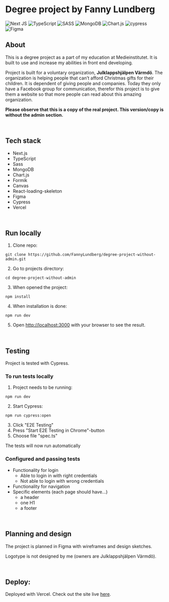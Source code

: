 # Degree project by Fanny Lundberg

![Next JS](https://img.shields.io/badge/Next-black?style=for-the-badge&logo=next.js&logoColor=white)
![TypeScript](https://img.shields.io/badge/typescript-%23007ACC.svg?style=for-the-badge&logo=typescript&logoColor=white)
![SASS](https://img.shields.io/badge/SASS-hotpink.svg?style=for-the-badge&logo=SASS&logoColor=white)
![MongoDB](https://img.shields.io/badge/MongoDB-%234ea94b.svg?style=for-the-badge&logo=mongodb&logoColor=white)
![Chart.js](https://img.shields.io/badge/chart.js-F5788D.svg?style=for-the-badge&logo=chart.js&logoColor=white)
![cypress](https://img.shields.io/badge/-cypress-%23E5E5E5?style=for-the-badge&logo=cypress&logoColor=058a5e)
![Figma](https://img.shields.io/badge/figma-%23F24E1E.svg?style=for-the-badge&logo=figma&logoColor=white)

## About

This is a degree project as a part of my education at Medieinstitutet. It is built to use and increase my abilities in front end developing.

Project is built for a voluntary organization, **Julklappshjälpen Värmdö**. The organization is helping people that can’t afford Christmas gifts for their children. It is dependent of giving people and companies. Today they only have a Facebook group for communication, therefor this project is to give them a website so that more people can read about this amazing organization. 

**Please observe that this is a copy of the real project. This version/copy is without the admin section.**

&nbsp;

## Tech stack

- Next.js
- TypeScript
- Sass
- MongoDB
- Chart.js
- Formik
- Canvas
- React-loading-skeleton
- Figma
- Cypress
- Vercel

&nbsp;

## Run locally


1. Clone repo:
```
git clone https://github.com/FannyLundberg/degree-project-without-admin.git
```

2. Go to projects directory:
```
cd degree-project-without-admin
```

3. When opened the project:
```
npm install
```

4. When installation is done:
```
npm run dev
```

5. Open [http://localhost:3000](http://localhost:3000) with your browser to see the result.

&nbsp;

## Testing

Project is tested with Cypress.

### To run tests locally


1. Project needs to be running:
```
npm run dev
```

2. Start Cypress:
```
npm run cypress:open
```

3. Click "E2E Testing" 
4. Press "Start E2E Testing in Chrome"-button
5. Choose file "spec.ts"

The tests will now run automatically

### Configured and passing tests

- Functionality for login
  - Able to login in with right credentials
  - Not able to login with wrong credentials
- Functionality for navigation
- Specific elements (each page should have...)
  - a header
  - one H1
  - a footer

&nbsp;

## Planning and design


The project is planned in Figma with wireframes and design sketches.

Logotype is not designed by me (owners are Julklappshjälpen Värmdö).

&nbsp;

## Deploy:


Deployed with Vercel. Check out the site live [here](https://julklappshjalpenvarmdo.se/).
